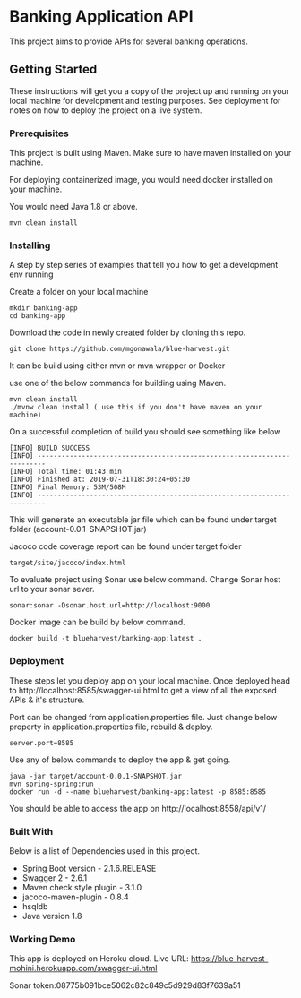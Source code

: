 # Banking Application API

This project aims to provide APIs for several banking 
operations.

## Getting Started 

These instructions will get you a copy of the project up and running on your local machine for development and testing purposes. See deployment for notes on how to deploy the project on a live system.

### Prerequisites

This project is built using Maven.
Make sure to have maven installed on your machine.

For deploying containerized image, you would need docker 
installed on your machine.

You would need Java 1.8 or above.

```
mvn clean install
```

### Installing

A step by step series of examples that tell you how to get a development env running

Create a folder on your local machine

```
mkdir banking-app
cd banking-app
```

Download the code in newly created folder by cloning this repo.

```
git clone https://github.com/mgonawala/blue-harvest.git
```

It can be build using either mvn or mvn wrapper or Docker

use one of the below commands for building using Maven.
```
mvn clean install
./mvnw clean install ( use this if you don't have maven on your machine)

```
On a successful completion of build you should see something like below
```
[INFO] BUILD SUCCESS
[INFO] ------------------------------------------------------------------------
[INFO] Total time: 01:43 min
[INFO] Finished at: 2019-07-31T18:30:24+05:30
[INFO] Final Memory: 53M/508M
[INFO] ------------------------------------------------------------------------
```
This will generate an executable jar file which can be
found under target folder (account-0.0.1-SNAPSHOT.jar)

Jacoco code coverage report can be found under target folder 
```
target/site/jacoco/index.html
```

To evaluate project using Sonar use below command.
Change Sonar host url to your sonar sever.
```
sonar:sonar -Dsonar.host.url=http://localhost:9000
```
Docker image can be build by below command.
```
docker build -t blueharvest/banking-app:latest .
```

### Deployment

These steps let you deploy app on your local machine.
Once deployed head to http://localhost:8585/swagger-ui.html to get a view
of all the exposed APIs & it's structure.

Port can be changed from application.properties file.
Just change below property in application.properties file, rebuild & deploy.

```
server.port=8585
``` 

Use any of below commands to deploy the app & get going.

```
java -jar target/account-0.0.1-SNAPSHOT.jar
mvn spring-spring:run
docker run -d --name blueharvest/banking-app:latest -p 8585:8585
```

You should be able to access the app on http://localhost:8558/api/v1/

### Built With

Below is a list of Dependencies used in this project.

*  Spring Boot version - 2.1.6.RELEASE
*  Swagger 2 - 2.6.1
*  Maven check style plugin - 3.1.0
*  jacoco-maven-plugin - 0.8.4
*  hsqldb
*  Java version 1.8

### Working Demo

This app is deployed on Heroku cloud.
Live URL: https://blue-harvest-mohini.herokuapp.com/swagger-ui.html

Sonar token:08775b091bce5062c82c849c5d929d83f7639a51

